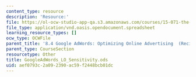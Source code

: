 ```yaml
---
content_type: resource
description: 'Resource:'
file: https://ol-ocw-studio-app-qa.s3.amazonaws.com/courses/15-071-the-analytics-edge-spring-2017/aef0793c2a092390ac59f2448bcb01dc_GoogleAdWords_LO_Sensitivity.ods
file_type: application/vnd.oasis.opendocument.spreadsheet
learning_resource_types: []
ocw_type: OCWFile
parent_title: '8.4 Google AdWords: Optimizing Online Advertising  (Recitation)'
parent_type: CourseSection
resourcetype: Other
title: GoogleAdWords_LO_Sensitivity.ods
uid: aef0793c-2a09-2390-ac59-f2448bcb01dc
---
```

